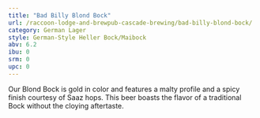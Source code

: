 ```yaml
---
title: "Bad Billy Blond Bock"
url: /raccoon-lodge-and-brewpub-cascade-brewing/bad-billy-blond-bock/
category: German Lager
style: German-Style Heller Bock/Maibock
abv: 6.2
ibu: 0
srm: 0
upc: 0
---
```

Our Blond Bock is gold in color and features a malty profile and a spicy finish courtesy of Saaz hops. This beer boasts the flavor of a traditional Bock without the cloying aftertaste.
